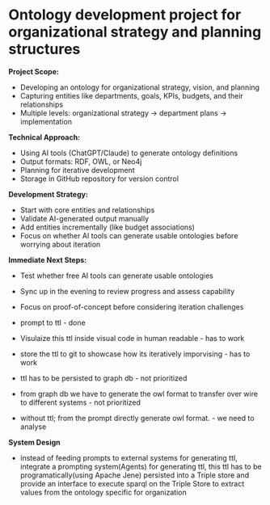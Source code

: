 # Ontology development project for organizational strategy and planning structures

**Project Scope:**

- Developing an ontology for organizational strategy, vision, and planning
- Capturing entities like departments, goals, KPIs, budgets, and their relationships
- Multiple levels: organizational strategy → department plans → implementation

**Technical Approach:**

- Using AI tools (ChatGPT/Claude) to generate ontology definitions
- Output formats: RDF, OWL, or Neo4j
- Planning for iterative development
- Storage in GitHub repository for version control

**Development Strategy:**

- Start with core entities and relationships
- Validate AI-generated output manually
- Add entities incrementally (like budget associations)
- Focus on whether AI tools can generate usable ontologies before worrying about iteration

**Immediate Next Steps:**

- Test whether free AI tools can generate usable ontologies
- Sync up in the evening to review progress and assess capability
- Focus on proof-of-concept before considering iteration challenges

- prompt to ttl - done
- Visulaize this ttl inside visual code in human readable - has to work
- store the ttl to git to showcase how its iteratively imporvising - has to work

- ttl has to be persisted to graph db - not prioritized
- from graph db we have to generate the owl format to transfer over wire to different systems - not prioritized

- without ttl; from the prompt directly generate owl format. - we need to analyse

**System Design**
- instead of feeding prompts to external systems for generating ttl, integrate a prompting system(Agents) for generating ttl, this ttl has to be programatically(using Apache Jene) persisted into a Triple store and provide an interface to execute sparql on the Triple Store to extract values from the ontology specific for organization